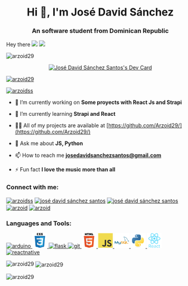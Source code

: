 <h1 align="center">Hi 👋, I'm José David Sánchez</h1>
<h3 align="center">An software student from Dominican Republic</h3>
   Hey there <img src="https://media.giphy.com/media/hvRJCLFzcasrR4ia7z/giphy.gif" width="25px">
<img  src="https://raw.githubusercontent.com/hebertdev1/hebertdev1/master/javascript.gif" />
<p align="left"> <img src="https://komarev.com/ghpvc/?username=arzoid29&label=Profile%20views&color=0e75b6&style=flat" alt="arzoid29" /> </p>
<div align="center">
<a href="https://app.daily.dev/Arzoid"><img src="https://api.daily.dev/devcards/41dc87904619405596d4e698bae91f95.png?r=fz3" width="400" alt="José David Sánchez Santos's Dev Card"/></a>
   </div>
<p align="left"> <a href="https://github.com/ryo-ma/github-profile-trophy"><img src="https://github-profile-trophy.vercel.app/?username=arzoid29" alt="arzoid29" /></a> </p>

<p align="left"> <a href="https://twitter.com/arzoidss" target="blank"><img src="https://img.shields.io/twitter/follow/arzoidss?logo=twitter&style=for-the-badge" alt="arzoidss" /></a> </p>

- 🔭 I’m currently working on **Some proyects with React Js and Strapi**

- 🌱 I’m currently learning **Strapi and React**

- 👨‍💻 All of my projects are available at [https://github.com/Arzoid29/](https://github.com/Arzoid29/)

- 💬 Ask me about **JS, Python**

- 📫 How to reach me **josedavidsanchezsantos@gmail.com**

- ⚡ Fun fact **I love the music more than  all**

<h3 align="left">Connect with me:</h3>
<p align="left">
<a href="https://twitter.com/arzoidss" target="blank"><img align="center" src="https://cdn.jsdelivr.net/npm/simple-icons@3.0.1/icons/twitter.svg" alt="arzoidss" height="30" width="40" /></a>
<a href="https://linkedin.com/in/josé david sánchez santos" target="blank"><img align="center" src="https://cdn.jsdelivr.net/npm/simple-icons@3.0.1/icons/linkedin.svg" alt="josé david sánchez santos" height="30" width="40" /></a>
<a href="https://fb.com/josé david sánchez santos" target="blank"><img align="center" src="https://cdn.jsdelivr.net/npm/simple-icons@3.0.1/icons/facebook.svg" alt="josé david sánchez santos" height="30" width="40" /></a>
<a href="https://instagram.com/arzoid" target="blank"><img align="center" src="https://cdn.jsdelivr.net/npm/simple-icons@3.0.1/icons/instagram.svg" alt="arzoid" height="30" width="40" /></a>
<a href="https://www.youtube.com/c/arzoid" target="blank"><img align="center" src="https://cdn.jsdelivr.net/npm/simple-icons@3.0.1/icons/youtube.svg" alt="arzoid" height="30" width="40" /></a>
</p>

<h3 align="left">Languages and Tools:</h3>
<p align="left"> <a href="https://www.arduino.cc/" target="_blank"> <img src="https://cdn.worldvectorlogo.com/logos/arduino-1.svg" alt="arduino" width="40" height="40"/> </a> <a href="https://www.w3schools.com/css/" target="_blank"> <img src="https://raw.githubusercontent.com/devicons/devicon/master/icons/css3/css3-original-wordmark.svg" alt="css3" width="40" height="40"/> </a> <a href="https://flask.palletsprojects.com/" target="_blank"> <img src="https://www.vectorlogo.zone/logos/pocoo_flask/pocoo_flask-icon.svg" alt="flask" width="40" height="40"/> </a> <a href="https://git-scm.com/" target="_blank"> <img src="https://www.vectorlogo.zone/logos/git-scm/git-scm-icon.svg" alt="git" width="40" height="40"/> </a> <a href="https://www.w3.org/html/" target="_blank"> <img src="https://raw.githubusercontent.com/devicons/devicon/master/icons/html5/html5-original-wordmark.svg" alt="html5" width="40" height="40"/> </a> <a href="https://developer.mozilla.org/en-US/docs/Web/JavaScript" target="_blank"> <img src="https://raw.githubusercontent.com/devicons/devicon/master/icons/javascript/javascript-original.svg" alt="javascript" width="40" height="40"/> </a> <a href="https://www.mysql.com/" target="_blank"> <img src="https://raw.githubusercontent.com/devicons/devicon/master/icons/mysql/mysql-original-wordmark.svg" alt="mysql" width="40" height="40"/> </a> <a href="https://www.python.org" target="_blank"> <img src="https://raw.githubusercontent.com/devicons/devicon/master/icons/python/python-original.svg" alt="python" width="40" height="40"/> </a> <a href="https://reactjs.org/" target="_blank"> <img src="https://raw.githubusercontent.com/devicons/devicon/master/icons/react/react-original-wordmark.svg" alt="react" width="40" height="40"/> </a> <a href="https://reactnative.dev/" target="_blank"> <img src="https://reactnative.dev/img/header_logo.svg" alt="reactnative" width="40" height="40"/> </a> </p>

<p><img align="left" src="https://github-readme-stats.vercel.app/api/top-langs?username=arzoid29&show_icons=true&locale=en&layout=compact" alt="arzoid29" /></p>

<p>&nbsp;<img align="center" src="https://github-readme-stats.vercel.app/api?username=arzoid29&show_icons=true&locale=en" alt="arzoid29" /></p>

<p><img align="center" src="https://github-readme-streak-stats.herokuapp.com/?user=arzoid29&" alt="arzoid29" /></p>
